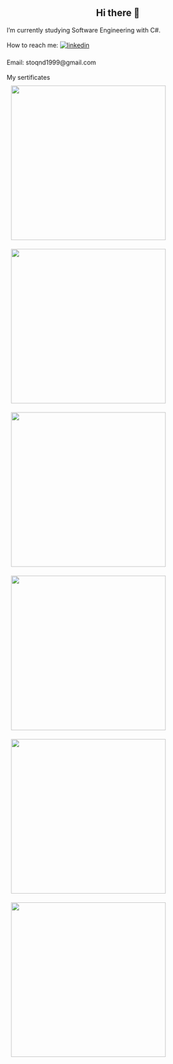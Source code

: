 <h2 align="center">Hi there 👋</h1> 
I’m currently studying Software Engineering with C#.<br/>
<br/>
How to reach me:
</a>
<a href="https://www.linkedin.com/in/stoyan-dimitrov-70487a248/" target="_blank">
<img src=https://img.shields.io/badge/linkedin-%231E77B5.svg?&style=for-the-badge&logo=linkedin&logoColor=white alt=linkedin style="margin-bottom: 5px;" />
</a><br/>
<br/>
Email: stoqnd1999@gmail.com <br/>
<br/>
My sertificates
<div align="lefr">  
<img style="margin: 10px" src="https://user-images.githubusercontent.com/101105832/184683259-bc9d2124-2c7a-4962-b86f-a9b24a5fb744.png" height="350" />  
<img style="margin: 10px" src="https://user-images.githubusercontent.com/101105832/184683441-2db55270-60d4-4df2-9d69-2727afe7d0b4.png" height="350" />  
<img style="margin: 10px" src="https://user-images.githubusercontent.com/101105832/184683506-78545966-7476-4e37-8d46-e661f4acb34d.png" height="350" />
<img style="margin: 10px" src="https://user-images.githubusercontent.com/101105832/184683524-4da1d3cd-834b-463e-8246-90e6a42c736a.png" height="350" />
<img style="margin: 10px" src="https://user-images.githubusercontent.com/101105832/184683542-3c433230-01e3-49b8-b7f9-aa7a33ea9668.png" height="350" />  
<img style="margin: 10px" src="https://user-images.githubusercontent.com/101105832/184683563-b69ae30a-9fc0-43f9-b982-19064f60ee34.png" height="350" />  
</div>
